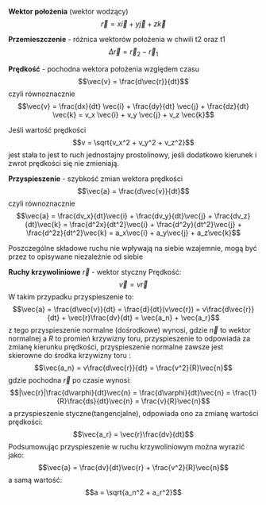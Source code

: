 **Wektor położenia** (wektor wodzący)
$$\vec{r} = x\vec{i} + y\vec{j} + z\vec{k}$$

**Przemieszczenie** - różnica wektorów położenia w chwili t2 oraz t1
$$\Delta \vec{r} = \vec{r}_2 - \vec{r}_1$$

**Prędkość** - pochodna wektora położenia względem czasu
$$\vec{v} = \frac{d\vec{r}}{dt}$$
czyli równoznacznie
$$\vec{v} = \frac{dx}{dt} \vec{i} + \frac{dy}{dt} \vec{j} + \frac{dz}{dt} \vec{k} = v_x \vec{i} + v_y \vec{j} + v_z \vec{k}$$

Jeśli wartość prędkości $$v = \sqrt{v_x^2 + v_y^2 + v_z^2}$$ jest stała to jest to ruch jednostajny prostolinowy, jeśli dodatkowo kierunek i zwrot prędkości się nie zmieniają.

**Przyspieszenie** - szybkość zmian wektora prędkości
$$\vec{a} = \frac{d\vec{v}}{dt}$$
czyli równoznacznie
$$\vec{a} = \frac{dv_x}{dt}\vec{i} + \frac{dv_y}{dt}\vec{j} + \frac{dv_z}{dt}\vec{k} = \frac{d^2x}{dt^2}\vec{i} + \frac{d^2y}{dt^2}\vec{j} + \frac{d^2z}{dt^2}\vec{k} = a_x\vec{i} + a_y\vec{j} + a_z\vec{k}$$

Poszczególne składowe ruchu nie wpływają na siebie wzajemnie, mogą być przez to opisywane niezależnie od siebie

**Ruchy krzywoliniowe**
$\vec{r}$ - wektor styczny
Prędkość: $$\vec{v} = v\vec{r}$$
W takim przypadku przyspieszenie to:
$$\vec{a} = \frac{d\vec{v}}{dt} = \frac{d}{dt}(v\vec{r}) = v\frac{d\vec{r}}{dt} + \vec{r}\frac{dv}{dt} = \vec{a_n} + \vec{a_r}$$
z tego przyspieszenie normalne (dośrodkowe) wynosi, gdzie $\vec{n}$ to wektor normalnej a $R$ to promień krzywizny toru, przyspieszenie to odpowiada za zmianę kierunku prędkości, przyspieszenie normalne zawsze jest skierowne do środka krzywizny toru : $$\vec{a_n} = v\frac{d\vec{r}}{dt} = \frac{v^2}{R}\vec{n}$$
gdzie pochodna $\vec{r}$ po czasie wynosi: $$|\vec{r}|\frac{d\varphi}{dt}\vec{n} = \frac{d\varphi}{dt}\vec{n} = \frac{1}{R}\frac{ds}{dt}\vec{n} = \frac{v}{R}\vec{n}$$
a przyspieszenie styczne(tangencjalne), odpowiada ono za zmianę wartości prędkości: $$\vec{a_r} = \vec{r}\frac{dv}{dt}$$
Podsumowując przyspieszenie w ruchu krzywoliniowym można wyrazić jako: $$\vec{a} = \frac{dv}{dt}\vec{r} + \frac{v^2}{R}\vec{n}$$ a samą wartość: $$a = \sqrt{a_n^2 + a_r^2}$$